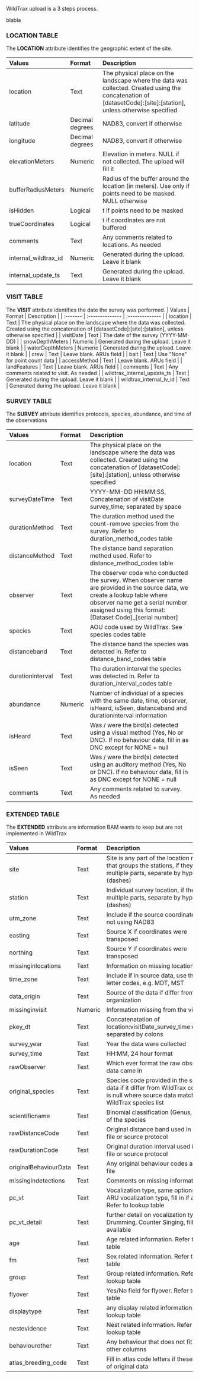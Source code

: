 WildTrax upload is a 3 steps process. 




blabla


<a name=Location_tbl></a>
### LOCATION TABLE

The **LOCATION** attribute identifies the geographic extent of the site.

| Values   | Format   | Description   |
| :------- | :-------------- | :-------------- |
| location     | Text | The physical place on the landscape where the data was collected. Created using the concatenation of  [datasetCode]:[site]:[station], unless otherwise specified |
| latitude     | Decimal degrees | NAD83, convert if otherwise |
| longitude     | Decimal degrees | NAD83, convert if otherwise |
| elevationMeters     | Numeric | Elevation in meters. NULL if not collected. The upload will fill it  |
| bufferRadiusMeters     | Numeric | Radius of the buffer around the location (in meters). Use only if points need to be masked. NULL otherwise |
| isHidden     | Logical | t if points need to be masked  |
| trueCoordinates     | Logical | t if coordinates are not buffered |
| comments     | Text | Any comments related to locations. As needed |
| internal_wildtrax_id     | Numeric | Generated during the upload. Leave it blank |
| internal_update_ts     | Text | Generated during the upload. Leave it blank |


### VISIT TABLE

The **VISIT** attribute identifies the date the survey was performed.
| Values   | Format   | Description   |
| :------- | :-------------- | :-------------- |
| location     | Text | The physical place on the landscape where the data was collected. Created using the concatenation of  [datasetCode]:[site]:[station], unless otherwise specified |
| visitDate     | Text | The date of the survey (YYYY-MM-DD) |
| snowDepthMeters     | Numeric | Generated during the upload. Leave it blank |
| waterDepthMeters     | Numeric | Generated during the upload. Leave it blank  |
| crew     | Text | Leave blank. ARUs field |
| bait     | Text | Use "None" for point count data  |
| accessMethod     | Text | Leave blank. ARUs field |
| landFeatures     | Text | Leave blank. ARUs field |
| comments     | Text | Any comments related to visit. As needed |
| wildtrax_internal_update_ts     | Text | Generated during the upload. Leave it blank |
| wildtrax_internal_lv_id     | Text | Generated during the upload. Leave it blank |

### SURVEY TABLE

The **SURVEY** attribute identifies protocols, species, abundance, and time of the observations

| Values   | Format   | Description   |
| :------- | :-------------- | :-------------- |
| location     | Text | The physical place on the landscape where the data was collected. Created using the concatenation of  [datasetCode]:[site]:[station], unless otherwise specified |
| surveyDateTime     | Text | YYYY-MM-DD HH:MM:SS, Concatenation of  visitDate  survey_time; separated by space |
| durationMethod     | Text | The duration method used the count-remove species from the survey. Refer to duration_method_codes table  |
| distanceMethod     | Text | The distance band separation method used. Refer to distance_method_codes table   |
| observer     | Text | The observer code who conducted the survey. When observer name are provided in the source data, we create a lookup table where observer name get a serial number assigned using this format:  [Dataset Code]_[serial number] |
| species     | Text | AOU code used by WildTrax. See species codes table  |
| distanceband     | Text | The distance band the species was detected in. Refer to distance_band_codes table   |
| durationinterval     | Text | The duration interval the species was detected in. Refer to duration_interval_codes table  |
| abundance     | Numeric | Number of individual of a species with the same date, time, observer, isHeard, isSeen, distanceband and durationinterval information |
| isHeard     | Text | Was / were the bird(s) detected using a visual method (Yes, No or DNC). If no behaviour data, fill in as DNC except for NONE = null |
| isSeen     | Text | Was / were the bird(s) detected using an auditory method (Yes, No or DNC). If no behaviour data, fill in as DNC except for NONE = null |
| comments     | Text | Any comments related to survey. As needed |


### EXTENDED TABLE

The **EXTENDED** attribute are information BAM wants to keep but are not implemented in WildTrax

| Values   | Format   | Description   |
| :------- | :-------------- | :-------------- |
| site     | Text | Site is any part of the location name that groups the stations, if they are multiple parts, separate by hyphens (dashes) |
| station     | Text | Individual survey location, if there are multiple parts, separate by hyphens (dashes) |
| utm_zone     | Text | Include if the source coordinates were not using NAD83  |
| easting     | Text |  Source X if coordinates were transposed   |
| northing     | Text | Source Y if coordinates were transposed |
| missinginlocations     | Text | Information on missing locations  |
| time_zone     | Text | Include if in source data, use three letter codes, e.g. MDT, MST   |
| data_origin     | Text | Source of the data if differ from the organization  |
| missinginvisit     | Numeric | Information missing from the visit |
| pkey_dt     | Text | Concatenatation of  location:visitDate_survey_time:observer; separated by colons |
| survey_year     | Text | Year the data were collected |
| survey_time     | Text | HH:MM, 24 hour format |
| rawObserver     | Text | Which ever format the raw observer data came in |
| original_species     | Text | Species code provided in the source data if it differ from  WildTrax code, field is null where source data  match WildTrax species list |
| scientificname     | Text | Binomial classification (Genus, species) of the species |
| rawDistanceCode     | Text |  Original distance band used in source file or source protocol |
| rawDurationCode     | Text | Original duration interval used in source file or source protocol |
| originalBehaviourData     | Text | Any original behaviour codes at end of file |
| missingindetections     | Text | Comments on missing information |
| pc_vt     | Text | Vocalization type, same options as for ARU vocalization type, fill in if available. Refer to lookup table |
| pc_vt_detail     | Text | further detail on vocalization type, E.g Drumming, Counter Singing, fill in if available |
| age     | Text | Age related information. Refer to lookup table |
| fm     | Text | Sex related information. Refer to lookup table |
| group     | Text | Group related information. Refer to lookup table |
| flyover     | Text | Yes/No field for flyover. Refer to lookup table |
| displaytype     | Text | any display related information. Refer to lookup table |
| nestevidence     | Text | Nest related information. Refer to lookup table |
| behaviourother     | Text | Any behaviour that does not fit in the other columns |
| atlas_breeding_code     | Text | Fill in atlas code letters if these are part of original data |


